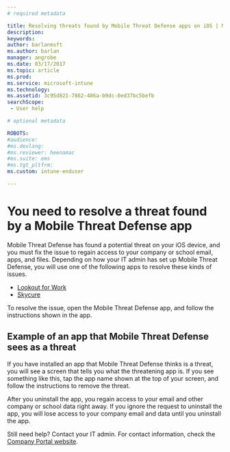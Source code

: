 ```yaml
---
# required metadata

title: Resolving threats found by Mobile Threat Defense apps on iOS | Microsoft Docs
description:
keywords:
author: barlanmsftms.author: barlan
manager: angrobe
ms.date: 03/17/2017
ms.topic: article
ms.prod:
ms.service: microsoft-intune
ms.technology:
ms.assetid: 3c95d821-7862-486a-b9dc-0ed37bc5befbsearchScope: - User help

# optional metadata

ROBOTS:  
#audience:
#ms.devlang:
#ms.reviewer: heenamac
#ms.suite: ems
#ms.tgt_pltfrm:
ms.custom: intune-enduser

---
```


# You need to resolve a threat found by a Mobile Threat Defense app

Mobile Threat Defense has found a potential threat on your iOS device, and you must fix the issue to regain access to your company or school email, apps, and files. Depending on how your IT admin has set up Mobile Threat Defense, you will use one of the following apps to resolve these kinds of issues.

* [Lookout for Work](you-need-to-resolve-a-threat-found-by-lookout-for-work-ios.md)
* [Skycure](you-need-to-resolve-a-threat-found-by-skycure-ios.md)

To resolve the issue, open the Mobile Threat Defense app, and follow the instructions shown in the app.

## Example of an app that Mobile Threat Defense sees as a threat

If you have installed an app that Mobile Threat Defense thinks is a threat, you will see a screen that tells you what the threatening app is. If you see something like this, tap the app name shown at the top of your screen, and follow the instructions to remove the threat.

After you uninstall the app, you regain access to your email and other company or school data right away. If you ignore the request to uninstall the app, you will lose access to your company email and data until you uninstall the app.

Still need help? Contact your IT admin. For contact information, check the [Company Portal website](http://portal.manage.microsoft.com).
